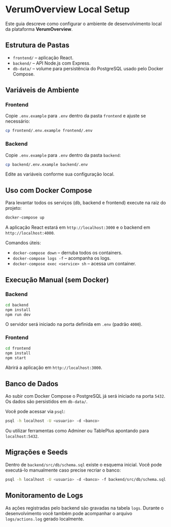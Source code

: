 # VerumOverview Local Setup

Este guia descreve como configurar o ambiente de desenvolvimento local da plataforma **VerumOverview**.

## Estrutura de Pastas

- `frontend/` – aplicação React.
- `backend/` – API Node.js com Express.
- `db-data/` – volume para persistência do PostgreSQL usado pelo Docker Compose.

## Variáveis de Ambiente

### Frontend

Copie `.env.example` para `.env` dentro da pasta `frontend` e ajuste se necessário:

```bash
cp frontend/.env.example frontend/.env
```

### Backend

Copie `.env.example` para `.env` dentro da pasta `backend`:

```bash
cp backend/.env.example backend/.env
```

Edite as variáveis conforme sua configuração local.

## Uso com Docker Compose

Para levantar todos os serviços (db, backend e frontend) execute na raiz do projeto:

```bash
docker-compose up
```

A aplicação React estará em `http://localhost:3000` e o backend em `http://localhost:4000`.

Comandos úteis:

- `docker-compose down` – derruba todos os containers.
- `docker-compose logs -f` – acompanha os logs.
- `docker-compose exec <service> sh` – acessa um container.

## Execução Manual (sem Docker)

### Backend

```bash
cd backend
npm install
npm run dev
```

O servidor será iniciado na porta definida em `.env` (padrão `4000`).

### Frontend

```bash
cd frontend
npm install
npm start
```

Abrirá a aplicação em `http://localhost:3000`.

## Banco de Dados

Ao subir com Docker Compose o PostgreSQL já será iniciado na porta `5432`. Os dados são persistidos em `db-data/`.

Você pode acessar via `psql`:

```bash
psql -h localhost -U <usuario> -d <banco>
```

Ou utilizar ferramentas como Adminer ou TablePlus apontando para `localhost:5432`.

## Migrações e Seeds

Dentro de `backend/src/db/schema.sql` existe o esquema inicial. Você pode executá-lo manualmente caso precise recriar o banco:

```bash
psql -h localhost -U <usuario> -d <banco> -f backend/src/db/schema.sql
```

## Monitoramento de Logs

As ações registradas pelo backend são gravadas na tabela `logs`. Durante o desenvolvimento você também pode acompanhar o arquivo `logs/actions.log` gerado localmente.

